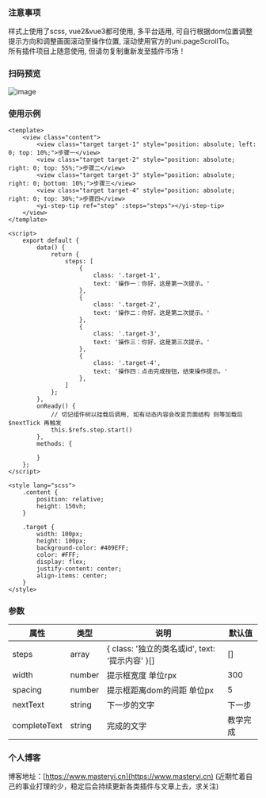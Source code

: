 ### 注意事项
样式上使用了scss, vue2&vue3都可使用, 多平台适用, 可自行根据dom位置调整提示方向和调整画面滚动至操作位置, 滚动使用官方的uni.pageScrollTo。  
所有插件项目上随意使用, 但请勿复制重新发至插件市场！

### 扫码预览
![image](https://masteryi-localhost.oss-cn-hangzhou.aliyuncs.com/uni-app/yi-step-tip.png)

### 使用示例
```
<template>
	<view class="content">
		<view class="target target-1" style="position: absolute; left: 0; top: 10%;">步骤一</view>
		<view class="target target-2" style="position: absolute; right: 0; top: 55%;">步骤二</view>
		<view class="target target-3" style="position: absolute; right: 0; bottom: 10%;">步骤三</view>
		<view class="target target-4" style="position: absolute; right: 0; top: 30%;">步骤四</view>
		<yi-step-tip ref="step" :steps="steps"></yi-step-tip>
	</view>
</template>

<script>
	export default {
		data() {
			return {
				steps: [
					{
						class: '.target-1',
						text: '操作一：你好，这是第一次提示。'
					},
					{
						class: '.target-2',
						text: '操作二：你好，这是第二次提示。'
					},
					{
						class: '.target-3',
						text: '操作三：你好，这是第三次提示。'
					},
					{
						class: '.target-4',
						text: '操作四：点击完成按钮，结束操作提示。'
					},
				]
			};
		},
		onReady() {
			// 切记组件树以挂载后调用, 如有动态内容会改变页面结构 则等加载后 $nextTick 再触发
			this.$refs.step.start() 
		},
		methods: {
			
		}
	};
</script>

<style lang="scss">
	.content {
		position: relative;
		height: 150vh;
	}

	.target {
		width: 100px;
		height: 100px;
		background-color: #409EFF;
		color: #FFF;
		display: flex;
		justify-content: center;
		align-items: center;
	}
</style>
```

### 参数
| 属性           | 类型      | 说明                                    | 默认值  |
|--------------|---------|---------------------------------------|------|
| steps        | array   | { class: '独立的类名或id', text: '提示内容' }[] | []   |
| width        | number  | 提示框宽度 单位rpx                           | 300  |
| spacing      | number  | 提示框距离dom的间距 单位px                      | 5    |
| nextText     | string  | 下一步的文字                                | 下一步  |
| completeText | string  | 完成的文字                                 | 教学完成 |


### 个人博客
博客地址：[https://www.masteryi.cn](https://www.masteryi.cn) (近期忙着自己的事业打理的少，稳定后会持续更新各类插件与文章上去，求关注)


